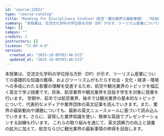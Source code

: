 ```yaml
---
id: "course:22021"
type: "course-catalog"
title: "Reading for Disciplinary StudiesⅠ（航空・観光業界の最新事情） ／READING FOR DISCIPLINARY STUDIES I"
summary: "本授業は、交流文化学科の学位授与方針（DP）が示す、ツーリズム産業についての基礎的な知識の獲得、およびツーリズムがもたらす社会・文化・経済・環境への多岐にわたる影響の理解を促進するため、航空や観光業界のトピックを幅広く英文で学ぶ授業です。将…"
tags: []
campus: ""
credits: 2
instructors: []
license: "CC-BY-4.0"
version:
  created_at: "2025-10-09T03:48:57Z"
  updated_at: "2025-10-09T03:48:57Z"
---
```

本授業は、交流文化学科の学位授与方針（DP）が示す、ツーリズム産業についての基礎的な知識の獲得、およびツーリズムがもたらす社会・文化・経済・環境への多岐にわたる影響の理解を促進するため、航空や観光業界のトピックを幅広く英文で学ぶ授業です。将来、航空業界や観光業界を目指す学生を対象に授業を行います。 学期中、前半では航空業界、後半では観光業界の基本的なトピックについて、代表的なメディアや業界団体の英文記事を読んでいきます。また、業界の最新動向や課題についても、最新の英文ニュースメールに基づいて読み込んでいきます。さらに、習得した業界知識を使い、簡単な英語でプレゼンテーションする訓練も行います。 これらの取り組みを通じて、英文読解力の向上と語彙の拡大に加えて、航空ならびに観光業界の最新事情の修得を目指します。
